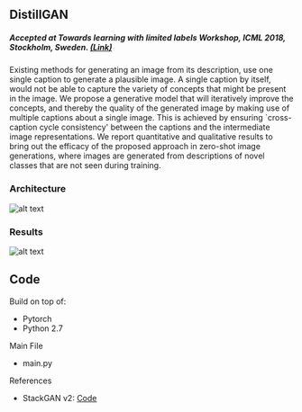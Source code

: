 ## DistillGAN

##### Accepted at Towards learning with limited labels Workshop, ICML 2018, Stockholm, Sweden. [(Link)](https://sites.google.com/site/icml18limitedlabels/accepted-papers)

Existing methods for generating an image from its description, use one single caption to generate a plausible image. A single caption by itself, would not be able to capture the variety of concepts that might be present in the image.
We propose a generative model that will iteratively improve the concepts, and thereby the quality of the generated image by making use of multiple captions about a single image. This is achieved by ensuring \`cross-caption cycle consistency\' between the captions and the intermediate image representations. 
We report quantitative and qualitative results to bring out the efficacy of the proposed approach in zero-shot image generations, where
images are generated from descriptions of novel classes that are not seen during training.

### Architecture

![alt text](https://raw.githubusercontent.com/JosephKJ/DistillGAN/master/images/Architecture.png)

### Results

![alt text](https://raw.githubusercontent.com/JosephKJ/DistillGAN/master/images/results.jpg)

## Code

Build on top of:
- Pytorch
- Python 2.7

Main File
- main.py

References
- StackGAN v2: [Code](https://github.com/hanzhanggit/StackGAN-v2)
